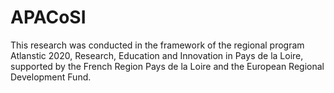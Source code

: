 # APACoSI

This research was conducted in the framework of the regional program Atlanstic 2020, Research, Education and Innovation in Pays de la Loire, supported by the French Region Pays de la Loire and the European Regional Development Fund.
